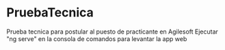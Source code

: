 # PruebaTecnica
Prueba tecnica para postular al puesto de practicante en Agilesoft
Ejecutar "ng serve" en la consola de comandos para levantar la app web 
